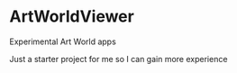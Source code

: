 # ArtWorldViewer
Experimental Art World apps

Just a starter project for me so I can gain more experience 
